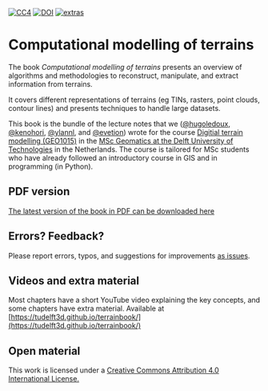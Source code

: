 
[![CC4](https://mirrors.creativecommons.org/presskit/buttons/80x15/svg/by.svg)](http://creativecommons.org/licenses/by/4.0/) [![DOI](https://zenodo.org/badge/DOI/10.5281/zenodo.3992107.svg)](https://doi.org/10.5281/zenodo.3992107) [![extras](https://img.shields.io/badge/videos-tudelft3d.github.io/%2Fterrainbook%2F-fea93b)](https://tudelft3d.github.io/terrainbook/)

# Computational modelling of terrains

The book *Computational modelling of terrains* presents an overview of algorithms and methodologies to reconstruct, manipulate, and extract information from terrains.

It covers different representations of terrains (eg TINs, rasters, point clouds, contour lines) and presents techniques to handle large datasets.

This book is the bundle of the lecture notes that we ([@hugoledoux](https://github.com/hugoledoux/), [@kenohori](https://github.com/kenohori/), [@ylannl](https://github.com/ylannl/), and [@evetion](https://github.com/evetion/)) wrote for the course [Digitial terrain modelling (GEO1015)](https://3d.bk.tudelft.nl/courses/geo1015/) in the [MSc Geomatics at the Delft University of Technologies](http://geomatics.tudelft.nl) in the Netherlands.
The course is tailored for MSc students who have already followed an introductory course in GIS and in programming (in Python).

## PDF version

[The latest version of the book in PDF can be downloaded here](https://github.com/tudelft3d/terrainbook/releases)


## Errors? Feedback?

Please report errors, typos, and suggestions for improvements [as issues](https://github.com/tudelft3d/terrainbook/issues).


## Videos and extra material

Most chapters have a short YouTube video explaining the key concepts, and some chapters have extra material. Available at [https://tudelft3d.github.io/terrainbook/](https://tudelft3d.github.io/terrainbook/)


## Open material

This work is licensed under a <a rel="license" href="http://creativecommons.org/licenses/by/4.0/">Creative Commons Attribution 4.0 International License.





